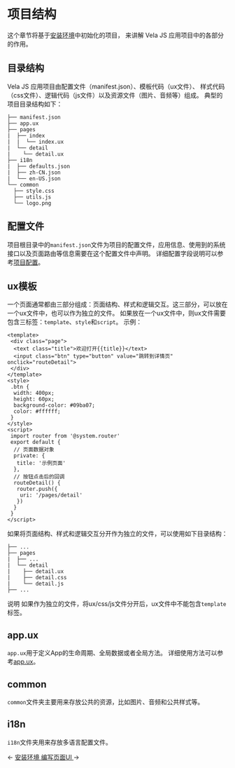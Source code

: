 # 项目结构

这个章节将基于[安装环境](https://iot.mi.com/vela/quickapp/zh/guide/start/use-ide.html)中初始化的项目， 来讲解 Vela JS 应用项目中的各部分的作用。

## 目录结构
Vela JS 应用项目由配置文件（manifest.json）、模板代码（ux文件）、 样式代码（css文件）、逻辑代码（js文件）以及资源文件（图片、音频等）组成。
典型的项目目录结构如下：
```
├── manifest.json
├── app.ux
├── pages
|  ├── index
|  |  └── index.ux
|  └── detail
|    └── detail.ux
├── i18n
|  ├── defaults.json
|  ├── zh-CN.json
|  └── en-US.json
└── common
  ├── style.css
  ├── utils.js
  └── logo.png

```

## 配置文件
项目根目录中的`manifest.json`文件为项目的配置文件，应用信息、使用到的系统接口以及页面路由等信息需要在这个配置文件中声明。
详细配置字段说明可以参考[项目配置](https://iot.mi.com/vela/quickapp/zh/guide/framework/manifest.html)。

## ux模板
一个页面通常都由三部分组成：页面结构、样式和逻辑交互。这三部分，可以放在一个ux文件中，也可以作为独立的文件。
如果放在一个ux文件中，则ux文件需要包含三标签：`template`、`style`和`script`。
示例：
```
<template>
 <div class="page">
  <text class="title">欢迎打开{{title}}</text>
  <input class="btn" type="button" value="跳转到详情页" onclick="routeDetail">
 </div>
</template>
<style>
 .btn {
  width: 400px;
  height: 60px;
  background-color: #09ba07;
  color: #ffffff;
 }
</style>
<script>
 import router from '@system.router'
 export default {
  // 页面数据对象
  private: {
   title: '示例页面'
  },
  // 按钮点击后的回调
  routeDetail() {
   router.push({
    uri: '/pages/detail'
   })
  }
 }
</script>

```

如果将页面结构、样式和逻辑交互分开作为独立的文件，可以使用如下目录结构：
```
├── ...
├── pages
|  ├── ...
|  └── detail
|    ├── detail.ux
|    ├── detail.css
|    └── detail.js
├── ...
```

说明
如果作为独立的文件，将ux/css/js文件分开后，ux文件中不能包含`template`标签。

## app.ux
`app.ux`用于定义App的生命周期、全局数据或者全局方法。
详细使用方法可以参考[app.ux](https://iot.mi.com/vela/quickapp/zh/guide/framework/ux.html#appux)。

## common
`common`文件夹主要用来存放公共的资源，比如图片、音频和公共样式等。

## i18n
`i18n`文件夹用来存放多语言配置文件。

← [ 安装环境 ](https://iot.mi.com/vela/quickapp/zh/guide/start/use-ide.html) [ 编写页面UI ](https://iot.mi.com/vela/quickapp/zh/guide/start/user-interface.html) →
